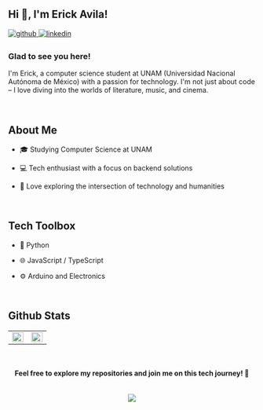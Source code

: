 ## Hi 👋, I'm Erick Avila!


<a href="https://github.com/ErickAvilaB" target="_blank">
<img src=https://img.shields.io/badge/github-%2324292e.svg?&style=for-the-badge&logo=github&logoColor=white alt=github style="margin-bottom: 5px;" />
</a>
<a href="https://linkedin.com/in/erickavilab" target="_blank">
<img src=https://img.shields.io/badge/linkedin-%231E77B5.svg?&style=for-the-badge&logo=linkedin&logoColor=white alt=linkedin style="margin-bottom: 5px;" />
</a>




### Glad to see you here!
I'm Erick, a computer science student at UNAM (Universidad Nacional Autónoma de México) with a passion for technology. I'm not just about code – I love diving into the worlds of literature, music, and cinema.


<br/>


## About Me
- 🎓 Studying Computer Science at UNAM


- 💻 Tech enthusiast with a focus on backend solutions


- 🧠 Love exploring the intersection of technology and humanities


<br/>


## Tech Toolbox
- 🐍 Python


- 🌐 JavaScript / TypeScript


- ⚙️ Arduino and Electronics


<br/>


## Github Stats
<table><tr><td valign="top" width="50%">

<img src="https://github-readme-stats.vercel.app/api?username=ErickAvilaB&theme=dark&show_icons=true&count_private=true&hide_border=true" align="left" style="width: 100%" />

</td><td valign="top" width="50%">

<img src="https://github-readme-stats.vercel.app/api/top-langs/?username=ErickAvilaB&theme=dark&hide_border=true&layout=compact" align="left" style="width: 100%" />

</td></tr></table>

<br/>
<br/>

<div align="center"><b>Feel free to explore my repositories and join me on this tech journey! 🚀</b></div>


<br/>
<br/>

<div align="center">
<img src="https://komarev.com/ghpvc/?username=ErickAvilaB&&style=flat-square&color=blueviolet" align="center" />
</div>

<br />
